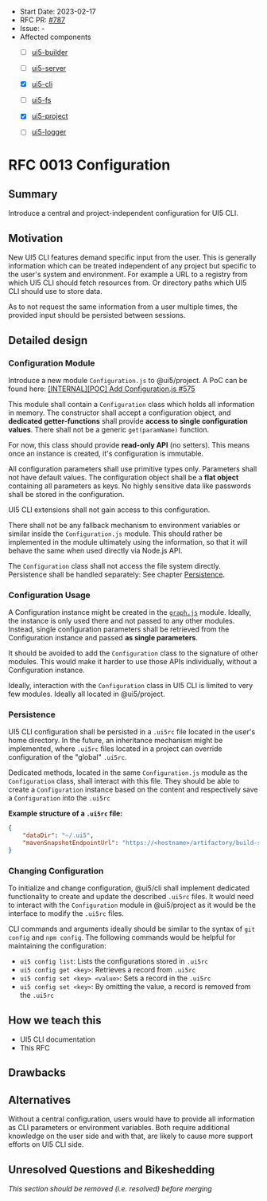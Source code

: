 - Start Date: 2023-02-17
- RFC PR: [#787](https://github.com/UI5/cli/pull/787)
- Issue: -
- Affected components <!-- Check affected components by writing an "X" into the brackets -->
    + [ ] [ui5-builder](./packages/builder)
    + [ ] [ui5-server](./packages/server)
    + [x] [ui5-cli](./packages/cli)
    + [ ] [ui5-fs](./packages/fs)
    + [x] [ui5-project](./packages/project)
    + [ ] [ui5-logger](./packages/logger)


# RFC 0013 Configuration

## Summary

Introduce a central and project-independent configuration for UI5 CLI.

## Motivation

New UI5 CLI features demand specific input from the user. This is generally information which can be treated independent of any project but specific to the user's system and environment. For example a URL to a registry from which UI5 CLI should fetch resources from. Or directory paths which UI5 CLI should use to store data.

As to not request the same information from a user multiple times, the provided input should be persisted between sessions.

## Detailed design

### Configuration Module

Introduce a new module `Configuration.js` to @ui5/project. A PoC can be found here: [[INTERNAL][POC] Add Configuration.js #575](https://github.com/SAP/ui5-project/pull/575)

This module shall contain a `Configuration` class which holds all information in memory. The constructor shall accept a configuration object, and **dedicated getter-functions** shall provide **access to single configuration values**. There shall not be a generic `get(paramName)` function.

For now, this class should provide **read-only API** (no setters). This means once an instance is created, it's configuration is immutable.

All configuration parameters shall use primitive types only. Parameters shall not have default values. The configuration object shall be a **flat object** containing all parameters as keys. No highly sensitive data like passwords shall be stored in the configuration.

UI5 CLI extensions shall not gain access to this configuration.

There shall not be any fallback mechanism to environment variables or similar inside the `Configuration.js` module. This should rather be implemented in the module ultimately using the information, so that it will behave the same when used directly via Node.js API.

The `Configuration` class shall not access the file system directly. Persistence shall be handled separately: See chapter [Persistence](#persistence).

### Configuration Usage

A Configuration instance might be created in the [`graph.js`](https://github.com/SAP/ui5-project/blob/1fd5f40a7f46c5883ef66e1926c854815093abe4/lib/graph/graph.js) module. Ideally, the instance is only used there and not passed to any other modules. Instead, single configuration parameters shall be retrieved from the Configuration instance and passed **as single parameters**.

It should be avoided to add the `Configuration` class to the signature of other modules. This would make it harder to use those APIs individually, without a Configuration instance.

Ideally, interaction with the `Configuration` class in UI5 CLI is limited to very few modules. Ideally all located in @ui5/project.

### Persistence

UI5 CLI configuration shall be persisted in a `.ui5rc` file located in the user's home directory. In the future, an inheritance mechanism might be implemented, where `.ui5rc` files located in a project can override configuration of the "global" `.ui5rc`.

Dedicated methods, located in the same `Configuration.js` module as the `Configuration` class, shall interact with this file. They should be able to create a `Configuration` instance based on the content and respectively save a `Configuration` into the `.ui5rc`

**Example structure of a `.ui5rc` file:**

```json
{
	"dataDir": "~/.ui5",
	"mavenSnapshotEndpointUrl": "https://<hostname>/artifactory/build-snapshots/"
}
```

### Changing Configuration

To initialize and change configuration, @ui5/cli shall implement dedicated functionality to create and update the described `.ui5rc` files. It would need to interact with the `Configuration` module in @ui5/project as it would be the interface to modify the `.ui5rc` files.

CLI commands and arguments ideally should be similar to the syntax of `git config` and `npm config`.
The following commands would be helpful for maintaining the configuration:

- `ui5 config list`: Lists the configurations stored in `.ui5rc`
- `ui5 config get <key>`: Retrieves a record from `.ui5rc`
- `ui5 config set <key> <value>`: Sets a record in the `.ui5rc`
- `ui5 config set <key>`: By omitting the value, a record is removed from the `.ui5rc`

## How we teach this

* UI5 CLI documentation
* This RFC

## Drawbacks

<!-- Why should we not do this? Please consider the impact on teaching people to use the UI5 CLI, on the integration of this feature with existing and planned features, on the impact of churn on existing users.

There are trade-offs to choosing any path, please attempt to identify them here. -->

## Alternatives

Without a central configuration, users would have to provide all information as CLI parameters or environment variables. Both require additional knowledge on the user side and with that, are likely to cause more support efforts on UI5 CLI side.

## Unresolved Questions and Bikeshedding

*This section should be removed (i.e. resolved) before merging*

